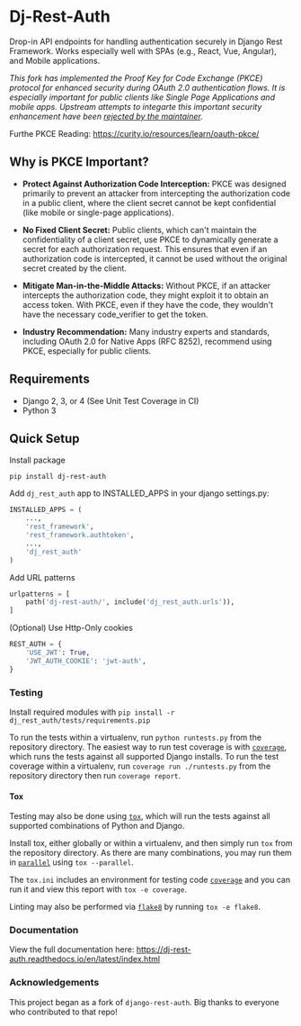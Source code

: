 # Dj-Rest-Auth
Drop-in API endpoints for handling authentication securely in Django Rest Framework. Works especially well 
with SPAs (e.g., React, Vue, Angular), and Mobile applications.

  _This fork has implemented the Proof Key for Code Exchange (PKCE) protocol for enhanced security during OAuth 2.0 authentication flows. It is especially important for public clients like Single Page Applications and mobile apps.  Upstream attempts to integarte this important security enhancement have been [rejected by the maintainer](https://github.com/iMerica/dj-rest-auth/pull/470)._

Furthe PKCE Reading: https://curity.io/resources/learn/oauth-pkce/


## Why is PKCE Important?

* **Protect Against Authorization Code Interception:** PKCE was designed primarily to prevent an attacker from intercepting the authorization code in a public client, where the client secret cannot be kept confidential (like mobile or single-page applications).

* **No Fixed Client Secret:** Public clients, which can't maintain the confidentiality of a client secret, use PKCE to dynamically generate a secret for each authorization request. This ensures that even if an authorization code is intercepted, it cannot be used without the original secret created by the client.

* **Mitigate Man-in-the-Middle Attacks:** Without PKCE, if an attacker intercepts the authorization code, they might exploit it to obtain an access token. With PKCE, even if they have the code, they wouldn't have the necessary code_verifier to get the token.

* **Industry Recommendation:** Many industry experts and standards, including OAuth 2.0 for Native Apps (RFC 8252), recommend using PKCE, especially for public clients.

## Requirements
- Django 2, 3, or 4 (See Unit Test Coverage in CI)
- Python 3

## Quick Setup

Install package

    pip install dj-rest-auth
    
Add `dj_rest_auth` app to INSTALLED_APPS in your django settings.py:

```python
INSTALLED_APPS = (
    ...,
    'rest_framework',
    'rest_framework.authtoken',
    ...,
    'dj_rest_auth'
)
```
    
Add URL patterns

```python
urlpatterns = [
    path('dj-rest-auth/', include('dj_rest_auth.urls')),
]
```
    

(Optional) Use Http-Only cookies

```python
REST_AUTH = {
    'USE_JWT': True,
    'JWT_AUTH_COOKIE': 'jwt-auth',
}
```

### Testing

Install required modules with `pip install -r  dj_rest_auth/tests/requirements.pip`

To run the tests within a virtualenv, run `python runtests.py` from the repository directory.
The easiest way to run test coverage is with [`coverage`](https://pypi.org/project/coverage/),
which runs the tests against all supported Django installs. To run the test coverage 
within a virtualenv, run `coverage run ./runtests.py` from the repository directory then run `coverage report`.

#### Tox

Testing may also be done using [`tox`](https://pypi.org/project/tox/), which
will run the tests against all supported combinations of Python and Django.

Install tox, either globally or within a virtualenv, and then simply run `tox`
from the repository directory. As there are many combinations, you may run them
in [`parallel`](https://tox.readthedocs.io/en/latest/config.html#cmdoption-tox-p)
using `tox --parallel`.

The `tox.ini` includes an environment for testing code [`coverage`](https://pypi.org/project/coverage/)
and you can run it and view this report with `tox -e coverage`.

Linting may also be performed via [`flake8`](https://pypi.org/project/flake8/)
by running `tox -e flake8`.

### Documentation

View the full documentation here: https://dj-rest-auth.readthedocs.io/en/latest/index.html


### Acknowledgements

This project began as a fork of `django-rest-auth`. Big thanks to everyone who contributed to that repo!

